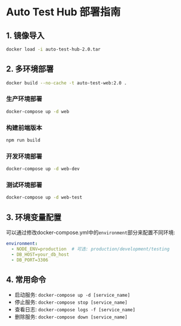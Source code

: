 # Auto Test Hub 部署指南

## 1. 镜像导入
```bash
docker load -i auto-test-hub-2.0.tar
```

## 2. 多环境部署
```bash
docker build --no-cache -t auto-test-web:2.0 .
```
### 生产环境部署
```bash
docker-compose up -d web
```
### 构建前端版本
```bash
npm run build
```

### 开发环境部署
```bash
docker-compose up -d web-dev
```

### 测试环境部署
```bash
docker-compose up -d web-test
```

## 3. 环境变量配置

可以通过修改docker-compose.yml中的`environment`部分来配置不同环境:
```yaml
environment:
  - NODE_ENV=production  # 可选: production/development/testing
  - DB_HOST=your_db_host
  - DB_PORT=3306
```

## 4. 常用命令

- 启动服务: `docker-compose up -d [service_name]`
- 停止服务: `docker-compose stop [service_name]`
- 查看日志: `docker-compose logs -f [service_name]`
- 删除服务: `docker-compose down [service_name]`

